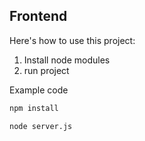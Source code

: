 ## Frontend

Here's how to use this project:

1. Install node modules
2. run project

Example code

```bash
npm install
```

```bash
node server.js
```
